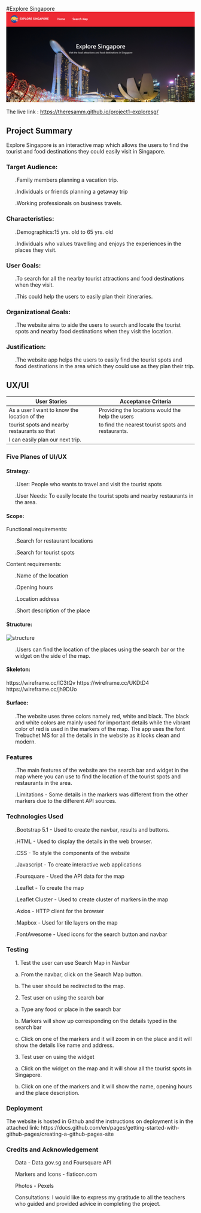 #Explore Singapore
![Explore Singapore](images/exploresg.png)

The live link : https://theresamm.github.io/project1-exploresg/

<h2> Project Summary</h2>
Explore Singapore is an interactive map which allows the users to find the tourist and food destinations they could easily visit in Singapore.
<h3>Target Audience:</h3>
<ul>.Family members planning a vacation trip.</ul>
<ul>.Individuals or friends planning a getaway trip</ul>
<ul>.Working professionals on business travels.</ul>
<h3>Characteristics:</h3>
<ul>.Demographics:15 yrs. old to 65 yrs. old</ul>
<ul>.Individuals who values travelling and enjoys the experiences in the places they visit.</ul>
<h3>User Goals:</h3>
<ul>.To search for all the nearby tourist attractions and food destinations when they visit.</ul>
<ul>.This could help the users to easily plan their itineraries.</ul>
<h3>Organizational Goals:</h3>
<ul>.The website aims to aide the users to search and locate the tourist spots and nearby food destinations when they visit the location.</ul>
<h3>Justification:</h3>
<ul>.The website app helps the users to easily find the tourist spots and food destinations in the area which they could use as they plan their trip.</ul>
<h2>UX/UI</h2>

|                 User Stories                 |                Acceptance Criteria                 |
| -------------------------------------------- | ---------------------------------------------------|
| As a user I want to know the location of the | Providing the locations would the help the users   |
| tourist spots and nearby restaurants so that | to find the nearest tourist spots and restaurants. |
| I can easily plan our next trip.             |                                                    |

<h3>Five Planes of UI/UX</h3>
<h4>Strategy:</h4>
<ul>.User: People who wants to travel and visit the tourist spots</ul>
<ul>.User Needs: To easily locate the tourist spots and nearby restaurants in the area.</ul>

<h4>Scope:</h4>

Functional requirements:
<ul>.Search for restaurant locations</ul>
<ul>.Search for tourist spots</ul>

Content requirements:
<ul>.Name of the location</ul>
<ul>.Opening hours</ul>
<ul>.Location address</ul>
<ul>.Short description of the place</ul>

<h4>Structure:</h4>

<img width="398" alt="structure" src="https://user-images.githubusercontent.com/101272370/178161585-006f6d4c-c407-45a8-8fcc-dc89dfbbf5db.png">

<ul>.Users can find the location of the places using the search bar or the widget on the side of the map.</ul>

<h4>Skeleton:</h4>
https://wireframe.cc/lC3tQv
https://wireframe.cc/UKDtD4
https://wireframe.cc/jh9DUo

<h4>Surface:</h4>
<ul>.The website uses three colors namely red, white and black. The black and white colors are mainly used for important details while the vibrant color of red is used in the markers of the map. The app uses the font Trebuchet MS for all the details in the website as it looks clean and modern.</ul>

<h3>Features</h3>
<ul>.The main features of the website are the search bar and widget in the map where you can use to find the location of the tourist spots and restaurants in the area.</ul>
<ul>.Limitations - Some details in the markers was different from the other markers due to the different API sources.</ul>

<h3>Technologies Used</h3>
<ul>.Bootstrap 5.1 - Used to create the navbar, results and buttons.</ul>
<ul>.HTML - Used to display the details in the web browser.</ul>
<ul>.CSS - To style the components of the website</ul>
<ul>.Javascript - To create interactive web applications</ul>
<ul>.Foursquare - Used the API data for the map</ul>
<ul>.Leaflet - To create the map</ul>
<ul>.Leaflet Cluster - Used to create cluster of markers in the map</ul>
<ul>.Axios - HTTP client for the browser</ul>
<ul>.Mapbox - Used for tile layers on the map</ul>
<ul>.FontAwesome - Used icons for the search button and navbar</ul>

<h3>Testing</h3>
<ul>1. Test the user can use Search Map in Navbar</ul>
<ul>  a. From the navbar, click on the Search Map button.</ul>
  <ul>b. The user should be redirected to the map.</ul>
<ul>2. Test user on using the search bar</ul>
  <ul>a. Type any food or place in the search bar</ul>
  <ul>b. Markers will show up corresponding on the details typed in the search bar</ul>
  <ul>c. Click on one of the markers and it will zoom in on the place and it will show the details like name and address.</ul>
<ul>3. Test user on using the widget</ul>
  <ul>a. Click on the widget on the map and it will show all the tourist spots in Singapore.</ul>
  <ul>b. Click on one of the markers and it will show the name, opening hours and the place description.</ul>
 <h3>Deployment</h3>
 The website is hosted in Github and the instructions on deployment is in the attached link:
 https://docs.github.com/en/pages/getting-started-with-github-pages/creating-a-github-pages-site
 
<h3>Credits and Acknowledgement</h3>
<ul>Data - Data.gov.sg and Foursquare API</ul>
<ul>Markers and Icons - flaticon.com</ul>
<ul>Photos - Pexels</ul>
<ul>Consultations:
I would like to express my gratitude to all the teachers who guided and provided advice in completing the project.</ul>

